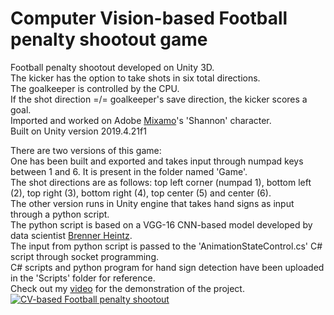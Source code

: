 # Computer Vision-based Football penalty shootout game
Football penalty shootout developed on Unity 3D. <br>
The kicker has the option to take shots in six total directions. <br>
The goalkeeper is controlled by the CPU. <br>
If the shot direction =/= goalkeeper's save direction, the kicker scores a goal. <br>
Imported and worked on Adobe <a href="https://www.mixamo.com/" target="_blank">Mixamo</a>'s 'Shannon' character. <br>
Built on Unity version 2019.4.21f1 <br>

There are two versions of this game: <br>
One has been built and exported and takes input through numpad keys between 1 and 6. It is present in the folder named 'Game'.<br>
The shot directions are as follows: top left corner (numpad 1), bottom left (2), top right (3), bottom right (4), top center (5) and center (6).
<br>
The other version runs in Unity engine that takes hand signs as input through a python script. <br>
The python script is based on a VGG-16 CNN-based model developed by data scientist <a href="https://medium.com/@brenner.heintz" target="_blank">Brenner Heintz</a>.<br>
The input from python script is passed to the 'AnimationStateControl.cs' C# script through socket programming.<br>
C# scripts and python program for hand sign detection have been uploaded in the 'Scripts' folder for reference.<br>
Check out my <a href="https://www.youtube.com/watch?v=DbZv878UbNM" target="_blank">video</a> for the demonstration of the project.<br>
[![CV-based Football penalty shootout](https://i.imgur.com/9DFqwa6.png)](https://www.youtube.com/watch?v=DbZv878UbNM "Demonstration")
